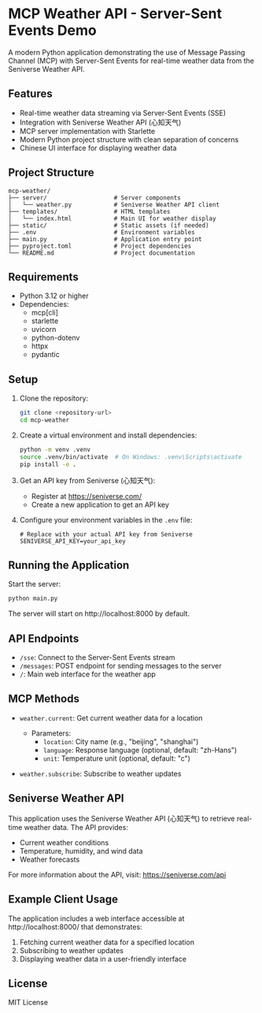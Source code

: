 # MCP Weather API - Server-Sent Events Demo

A modern Python application demonstrating the use of Message Passing Channel (MCP) with Server-Sent Events for real-time weather data from the Seniverse Weather API.

## Features

- Real-time weather data streaming via Server-Sent Events (SSE)
- Integration with Seniverse Weather API (心知天气)
- MCP server implementation with Starlette
- Modern Python project structure with clean separation of concerns
- Chinese UI interface for displaying weather data

## Project Structure

```
mcp-weather/
├── server/                   # Server components
│   └── weather.py            # Seniverse Weather API client
├── templates/                # HTML templates
│   └── index.html            # Main UI for weather display
├── static/                   # Static assets (if needed)
├── .env                      # Environment variables
├── main.py                   # Application entry point
├── pyproject.toml            # Project dependencies
└── README.md                 # Project documentation
```

## Requirements

- Python 3.12 or higher
- Dependencies:
  - mcp[cli]
  - starlette
  - uvicorn
  - python-dotenv
  - httpx
  - pydantic

## Setup

1. Clone the repository:
   ```bash
   git clone <repository-url>
   cd mcp-weather
   ```

2. Create a virtual environment and install dependencies:
   ```bash
   python -m venv .venv
   source .venv/bin/activate  # On Windows: .venv\Scripts\activate
   pip install -e .
   ```

3. Get an API key from Seniverse (心知天气):
   - Register at https://seniverse.com/
   - Create a new application to get an API key

4. Configure your environment variables in the `.env` file:
   ```
   # Replace with your actual API key from Seniverse
   SENIVERSE_API_KEY=your_api_key
   ```

## Running the Application

Start the server:

```bash
python main.py
```

The server will start on http://localhost:8000 by default.

## API Endpoints

- `/sse`: Connect to the Server-Sent Events stream
- `/messages`: POST endpoint for sending messages to the server
- `/`: Main web interface for the weather app

## MCP Methods

- `weather.current`: Get current weather data for a location
  - Parameters:
    - `location`: City name (e.g., "beijing", "shanghai")
    - `language`: Response language (optional, default: "zh-Hans")
    - `unit`: Temperature unit (optional, default: "c")

- `weather.subscribe`: Subscribe to weather updates

## Seniverse Weather API

This application uses the Seniverse Weather API (心知天气) to retrieve real-time weather data. The API provides:

- Current weather conditions
- Temperature, humidity, and wind data
- Weather forecasts

For more information about the API, visit: https://seniverse.com/api

## Example Client Usage

The application includes a web interface accessible at http://localhost:8000/ that demonstrates:

1. Fetching current weather data for a specified location
2. Subscribing to weather updates
3. Displaying weather data in a user-friendly interface

## License

MIT License
